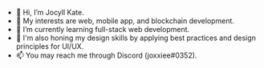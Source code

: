 - 👋 Hi, I’m Jocyll Kate.
- 👀 My interests are web, mobile app, and blockchain development.
- 🌱 I’m currently learning full-stack web development.
- 💞️ I'm also honing my design skills by applying best practices and design principles for UI/UX. 
- 📫 You may reach me through Discord (joxxiee#0352).

<!---
jmcarriedo/jmcarriedo is a ✨ special ✨ repository because its `README.md` (this file) appears on your GitHub profile.
You can click the Preview link to take a look at your changes.
--->
